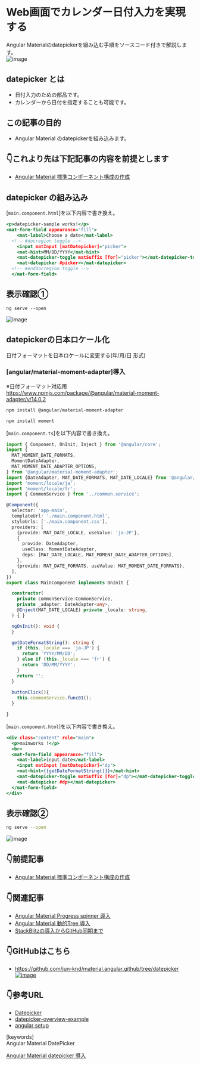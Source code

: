 # Web画面でカレンダー日付入力を実現する

Angular Materialのdatepickerを組み込む手順をソースコード付きで解説します。  
![image](https://user-images.githubusercontent.com/38905609/177930612-3b9ac8c6-a5ff-4a69-87c5-c88254544c1b.png)

## datepicker とは

- 日付入力のための部品です。
- カレンダーから日付を指定することも可能です。

## この記事の目的

- Angular Material のdatepickerを組み込みます。

## 👇これより先は下記記事の内容を前提とします

- [Angular Material 標準コンポーネント構成の作成](https://qiita.com/jun_knd/items/059ba8ccfaa424417f6b)  

## datepicker の組み込み

[`main.component.html`]を以下内容で書き換え。

```html:main.component.html
<p>datepicker-sample works!</p>
<mat-form-field appearance="fill">
    <mat-label>Choose a date</mat-label>
  <!-- #docregion toggle -->
    <input matInput [matDatepicker]="picker">
    <mat-hint>MM/DD/YYYY</mat-hint>
    <mat-datepicker-toggle matSuffix [for]="picker"></mat-datepicker-toggle>
    <mat-datepicker #picker></mat-datepicker>
  <!-- #enddocregion toggle -->
  </mat-form-field>
```

## 表示確認①

```:sh
ng serve --open
```

![image](https://user-images.githubusercontent.com/38905609/174232842-f29056c6-9a3c-4b2d-8ae6-51551f9770b2.png)

## datepickerの日本ロケール化

日付フォーマットを日本ロケールに変更する(年/月/日 形式)

### [angular/material-moment-adapter]導入

※日付フォーマット対応用  
<https://www.npmjs.com/package/@angular/material-moment-adapter/v/14.0.2>

```sh
npm install @angular/material-moment-adapter

npm install moment
```

[`main.component.ts`]を以下内容で書き換え。

```ts:main.component.ts
import { Component, OnInit, Inject } from '@angular/core';
import {
  MAT_MOMENT_DATE_FORMATS,
  MomentDateAdapter,
  MAT_MOMENT_DATE_ADAPTER_OPTIONS,
} from '@angular/material-moment-adapter';
import {DateAdapter, MAT_DATE_FORMATS, MAT_DATE_LOCALE} from '@angular/material/core';
import 'moment/locale/ja';
import 'moment/locale/fr';
import { CommonService } from '../common.service';

@Component({
  selector: 'app-main',
  templateUrl: './main.component.html',
  styleUrls: ['./main.component.css'],
  providers: [
    {provide: MAT_DATE_LOCALE, useValue: 'ja-JP'},
    {
      provide: DateAdapter,
      useClass: MomentDateAdapter,
      deps: [MAT_DATE_LOCALE, MAT_MOMENT_DATE_ADAPTER_OPTIONS],
    },
    {provide: MAT_DATE_FORMATS, useValue: MAT_MOMENT_DATE_FORMATS},
  ],
})
export class MainComponent implements OnInit {

  constructor(
    private commonService:CommonService,
    private _adapter: DateAdapter<any>,
    @Inject(MAT_DATE_LOCALE) private _locale: string,
  ) { }

  ngOnInit(): void {
  }

  getDateFormatString(): string {
    if (this._locale === 'ja-JP') {
      return 'YYYY/MM/DD';
    } else if (this._locale === 'fr') {
      return 'DD/MM/YYYY';
    }
    return '';
  }
  
  buttonClick(){
    this.commonService.func01();
  }

}

```

[`main.component.html`]を以下内容で書き換え。

```html:main.component.html
<div class="content" role="main">
  <p>mainworks !</p>
  <br>
  <mat-form-field appearance="fill">
    <mat-label>input date</mat-label>
    <input matInput [matDatepicker]="dp">
    <mat-hint>{{getDateFormatString()}}</mat-hint>
    <mat-datepicker-toggle matSuffix [for]="dp"></mat-datepicker-toggle>
    <mat-datepicker #dp></mat-datepicker>
  </mat-form-field>
</div>
```

## 表示確認②

```sh
ng serve --open
```

![image](https://user-images.githubusercontent.com/38905609/177930468-86e97cde-c83e-4b91-a2bd-62311540e2a8.png)

## 👇前提記事

- [Angular Material 標準コンポーネント構成の作成](https://docusaurus.plant11.com/angular/base_components)

## 👇関連記事

- [Angular Material Progress spinner 導入](https://docusaurus.plant11.com/angular/spinner)
- [Angular Material 動的Tree 導入](https://docusaurus.plant11.com/angular/dynamic_tree)
- [StackBlitzの導入からGitHub同期まで](https://docusaurus.plant11.com/tips/StackBlitz)

## 👇GitHubはこちら

- <https://github.com/jun-knd/material.angular.github/tree/datepicker>  
[![image](https://developer.stackblitz.com/img/open_in_stackblitz.svg)](https://stackblitz.com/github/jun-knd/material.angular.github/tree/datepicker)

## 👇参考URL

- [Datepicker](https://material.angular.io/components/datepicker/overview)
- [datepicker-overview-example](https://stackblitz.com/edit/angular-3irqem?file=src/app/datepicker-overview-example.ts)
- [angular setup](https://angular.io/guide/setup-local)

[keywords]  
Angular Material DatePicker  

[Angular Material datepicker 導入](https://docusaurus.plant11.com/angular/datepicker)
